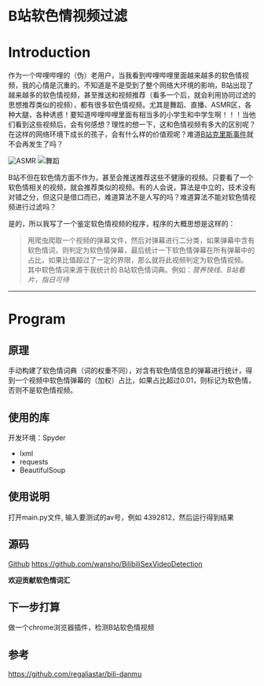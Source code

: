 B站软色情视频过滤
======

# Introduction
作为一个哔哩哔哩的（伪）老用户，当我看到哔哩哔哩里面越来越多的软色情视频，我的心情是沉重的。不知道是不是受到了整个网络大环境的影响，B站出现了越来越多的软色情视频，甚至推送和视频推荐（看多一个后，就会利用协同过滤的思想推荐类似的视频），都有很多软色情视频。尤其是舞蹈、直播、ASMR区，各种大腿，各种诱惑！要知道哔哩哔哩里面有相当多的小学生和中学生啊！！！当他们看到这些视频后，会有何感想？理性的想一下，这和色情视频有多大的区别呢？在这样的网络环境下成长的孩子，会有什么样的价值观呢？难道[B站克里斯事件](https://www.zhihu.com/question/268579103)就不会再发生了吗？

![ASMR](http://ox1llsxib.bkt.clouddn.com/ASMR.png-origin)
![舞蹈](http://ox1llsxib.bkt.clouddn.com/%E8%88%9E%E8%B9%88%E5%8C%BA.png-origin)


B站不但在软色情方面不作为，甚至会推送推荐这些不健康的视频。只要看了一个软色情相关的视频，就会推荐类似的视频。有的人会说，算法是中立的，技术没有对错之分，但这只是借口而已，难道算法不是人写的吗？难道算法不能对软色情视频进行过滤吗？

是的，所以我写了一个鉴定软色情视频的程序，程序的大概思想是这样的：

> 用爬虫爬取一个视频的弹幕文件，然后对弹幕进行二分类，如果弹幕中含有软色情词，则判定为软色情弹幕，最后统计一下软色情弹幕在所有弹幕中的占比，如果比值超过了一定的界限，那么就将此视频判定为软色情视频。
> 其中软色情词来源于我统计的 B站软色情词典。例如：*营养快线*、*B站看片，指日可待*

- - - -

# Program

## 原理
手动构建了软色情词典（词的权重不同），对含有软色情信息的弹幕进行统计，得到一个视频中软色情弹幕的（加权）占比，如果占比超过0.01，则标记为软色情，否则不是软色情视频。

## 使用的库

开发环境：Spyder

* lxml
* requests
* BeautifulSoup

## 使用说明
打开main.py文件, 输入要测试的av号，例如 4392812，然后运行得到结果

## 源码
[Github](https://github.com/wansho)   https://github.com/wansho/BilibiliSexVideoDetection

**欢迎贡献软色情词汇**

## 下一步打算
做一个chrome浏览器插件，检测B站软色情视频


## 参考
https://github.com/regaliastar/bili-danmu

